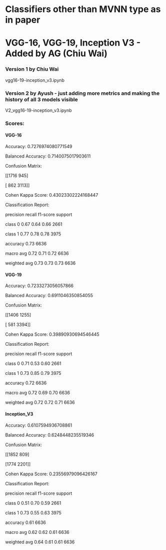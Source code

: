 # Classifiers other than MVNN type as in paper

# VGG-16, VGG-19, Inception V3 - Added by AG (Chiu Wai)

### Version 1 by Chiu Wai
vgg16-19-inception_v3.ipynb

### Version 2 by Ayush - just adding more metrics and making the history of all 3 models visible
V2_vgg16-19-inception_v3.ipynb

### Scores:

#### VGG-16

Accuracy: 0.7276974080771549

Balanced Accuracy: 0.7140075017903611

Confusion Matrix:

[[1716  945]

[ 862 3113]]

Cohen Kappa Score: 0.43023302224168447

Classification Report:

precision    recall  f1-score   support


class 0       0.67      0.64      0.66      2661

class 1       0.77      0.78      0.78      3975


accuracy                           0.73      6636

macro avg       0.72      0.71      0.72      6636

weighted avg       0.73      0.73      0.73      6636

#### VGG-19

Accuracy: 0.7233273056057866

Balanced Accuracy: 0.6911046350854055

Confusion Matrix:

[[1406 1255]

[ 581 3394]]

Cohen Kappa Score: 0.39890930694546445

Classification Report:

precision    recall  f1-score   support


class 0       0.71      0.53      0.60      2661

class 1       0.73      0.85      0.79      3975


accuracy                           0.72      6636

macro avg       0.72      0.69      0.70      6636

weighted avg       0.72      0.72      0.71      6636

#### Inception_V3

Accuracy: 0.6107594936708861

Balanced Accuracy: 0.6248448235519346

Confusion Matrix:

[[1852  809]

[1774 2201]]

Cohen Kappa Score: 0.23556979096426167

Classification Report:

precision    recall  f1-score   support

class 0       0.51      0.70      0.59      2661

class 1       0.73      0.55      0.63      3975

accuracy                           0.61      6636

macro avg       0.62      0.62      0.61      6636

weighted avg       0.64      0.61      0.61      6636
